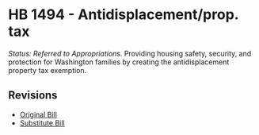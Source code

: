 # HB 1494 - Antidisplacement/prop. tax
*Status: Referred to Appropriations.*
Providing housing safety, security, and protection for Washington families by creating the antidisplacement property tax exemption.

## Revisions
* [Original Bill](1/)
* [Substitute Bill](S/)